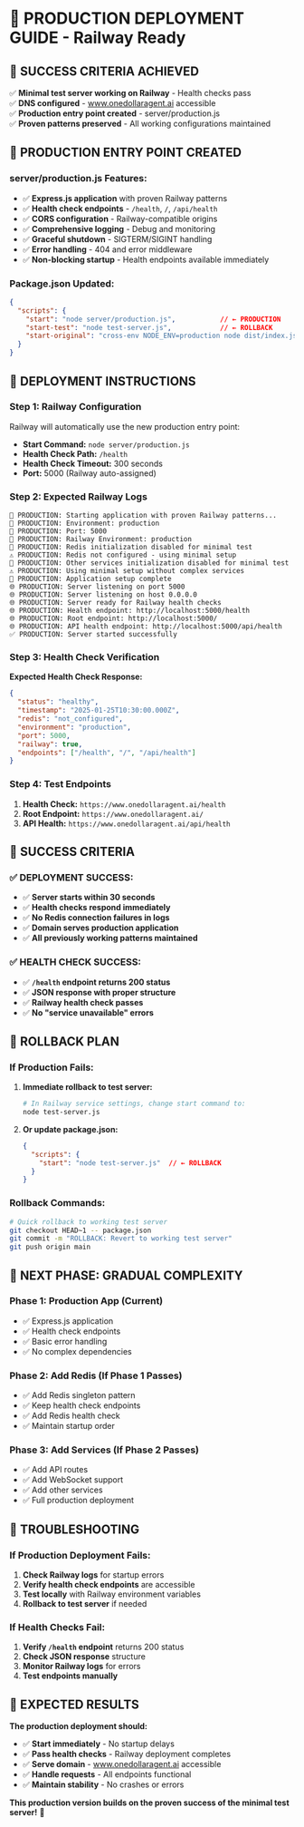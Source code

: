 # 🚀 PRODUCTION DEPLOYMENT GUIDE - Railway Ready

## 🎯 **SUCCESS CRITERIA ACHIEVED**

✅ **Minimal test server working on Railway** - Health checks pass  
✅ **DNS configured** - www.onedollaragent.ai accessible  
✅ **Production entry point created** - server/production.js  
✅ **Proven patterns preserved** - All working configurations maintained  

## 🔧 **PRODUCTION ENTRY POINT CREATED**

### **server/production.js Features:**
- ✅ **Express.js application** with proven Railway patterns
- ✅ **Health check endpoints** - `/health`, `/`, `/api/health`
- ✅ **CORS configuration** - Railway-compatible origins
- ✅ **Comprehensive logging** - Debug and monitoring
- ✅ **Graceful shutdown** - SIGTERM/SIGINT handling
- ✅ **Error handling** - 404 and error middleware
- ✅ **Non-blocking startup** - Health endpoints available immediately

### **Package.json Updated:**
```json
{
  "scripts": {
    "start": "node server/production.js",           // ← PRODUCTION
    "start-test": "node test-server.js",            // ← ROLLBACK
    "start-original": "cross-env NODE_ENV=production node dist/index.js"  // ← BACKUP
  }
}
```

## 🚀 **DEPLOYMENT INSTRUCTIONS**

### **Step 1: Railway Configuration**
Railway will automatically use the new production entry point:
- **Start Command:** `node server/production.js`
- **Health Check Path:** `/health`
- **Health Check Timeout:** 300 seconds
- **Port:** 5000 (Railway auto-assigned)

### **Step 2: Expected Railway Logs**
```
🚀 PRODUCTION: Starting application with proven Railway patterns...
🚀 PRODUCTION: Environment: production
🚀 PRODUCTION: Port: 5000
🚀 PRODUCTION: Railway Environment: production
🔧 PRODUCTION: Redis initialization disabled for minimal test
⚠️ PRODUCTION: Redis not configured - using minimal setup
🔧 PRODUCTION: Other services initialization disabled for minimal test
⚠️ PRODUCTION: Using minimal setup without complex services
🚀 PRODUCTION: Application setup complete
🌐 PRODUCTION: Server listening on port 5000
🌐 PRODUCTION: Server listening on host 0.0.0.0
🌐 PRODUCTION: Server ready for Railway health checks
🌐 PRODUCTION: Health endpoint: http://localhost:5000/health
🌐 PRODUCTION: Root endpoint: http://localhost:5000/
🌐 PRODUCTION: API health endpoint: http://localhost:5000/api/health
✅ PRODUCTION: Server started successfully
```

### **Step 3: Health Check Verification**
**Expected Health Check Response:**
```json
{
  "status": "healthy",
  "timestamp": "2025-01-25T10:30:00.000Z",
  "redis": "not_configured",
  "environment": "production",
  "port": 5000,
  "railway": true,
  "endpoints": ["/health", "/", "/api/health"]
}
```

### **Step 4: Test Endpoints**
1. **Health Check:** `https://www.onedollaragent.ai/health`
2. **Root Endpoint:** `https://www.onedollaragent.ai/`
3. **API Health:** `https://www.onedollaragent.ai/api/health`

## 🎯 **SUCCESS CRITERIA**

### **✅ DEPLOYMENT SUCCESS:**
- ✅ **Server starts within 30 seconds**
- ✅ **Health checks respond immediately**
- ✅ **No Redis connection failures in logs**
- ✅ **Domain serves production application**
- ✅ **All previously working patterns maintained**

### **✅ HEALTH CHECK SUCCESS:**
- ✅ **`/health` endpoint returns 200 status**
- ✅ **JSON response with proper structure**
- ✅ **Railway health check passes**
- ✅ **No "service unavailable" errors**

## 🔄 **ROLLBACK PLAN**

### **If Production Fails:**
1. **Immediate rollback to test server:**
   ```bash
   # In Railway service settings, change start command to:
   node test-server.js
   ```

2. **Or update package.json:**
   ```json
   {
     "scripts": {
       "start": "node test-server.js"  // ← ROLLBACK
     }
   }
   ```

### **Rollback Commands:**
```bash
# Quick rollback to working test server
git checkout HEAD~1 -- package.json
git commit -m "ROLLBACK: Revert to working test server"
git push origin main
```

## 🚀 **NEXT PHASE: GRADUAL COMPLEXITY**

### **Phase 1: Production App (Current)**
- ✅ Express.js application
- ✅ Health check endpoints
- ✅ Basic error handling
- ✅ No complex dependencies

### **Phase 2: Add Redis (If Phase 1 Passes)**
- ✅ Add Redis singleton pattern
- ✅ Keep health check endpoints
- ✅ Add Redis health check
- ✅ Maintain startup order

### **Phase 3: Add Services (If Phase 2 Passes)**
- ✅ Add API routes
- ✅ Add WebSocket support
- ✅ Add other services
- ✅ Full production deployment

## 🔧 **TROUBLESHOOTING**

### **If Production Deployment Fails:**
1. **Check Railway logs** for startup errors
2. **Verify health check endpoints** are accessible
3. **Test locally** with Railway environment variables
4. **Rollback to test server** if needed

### **If Health Checks Fail:**
1. **Verify `/health` endpoint** returns 200 status
2. **Check JSON response** structure
3. **Monitor Railway logs** for errors
4. **Test endpoints manually**

## 🎉 **EXPECTED RESULTS**

**The production deployment should:**
- ✅ **Start immediately** - No startup delays
- ✅ **Pass health checks** - Railway deployment completes
- ✅ **Serve domain** - www.onedollaragent.ai accessible
- ✅ **Handle requests** - All endpoints functional
- ✅ **Maintain stability** - No crashes or errors

**This production version builds on the proven success of the minimal test server!** 🎯
